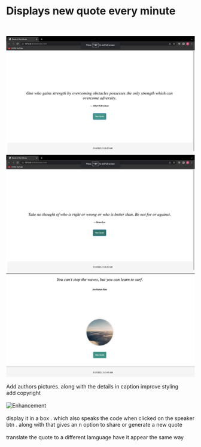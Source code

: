 <h1>Displays new quote every minute</h1>
<br>

![Quote Generator](https://github.com/Ravkeerat02/Quote-generator/blob/master/ss/Screen%20Shot%202023-03-14%20at%203.16.23%20AM.png)
![Updating Quote](https://github.com/Ravkeerat02/Quote-generator/blob/master/ss/Screen%20Shot%202023-03-14%20at%203.16.25%20AM.png)
![Image](https://github.com/Ravkeerat02/Quote-generator/blob/master/ss/Screen%20Shot%202023-03-15%20at%203.13.41%20AM.png)

Add authors pictures. along with the details in caption 
improve styling 
<br>
add copyright 
<br><br>
![Enhancement](https://youtu.be/I0v9ZOY3_0k)
<br><br>
display it in a box . which also speaks the code when clicked on the speaker btn . along with that gives an n option to share or generate a new quote
<br><br>
translate the quote to a different lamguage have it appear the same way

